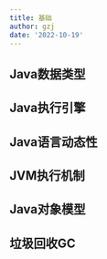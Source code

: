 ```yaml
---
title: 基础
author: gzj
date: '2022-10-19'
---
```

## Java数据类型
## Java执行引擎
## Java语言动态性
## JVM执行机制
## Java对象模型
## 垃圾回收GC
